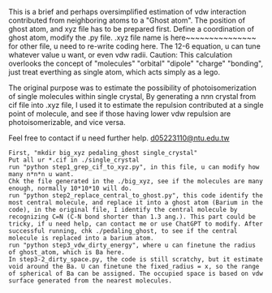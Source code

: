 This is a brief and perhaps oversimplified estimation of vdw interaction contributed from neighboring atoms to a "Ghost atom".
The position of ghost atom, and xyz file has to be prepared first.
Define a coordination of ghost atom, modify the .py file.
.xyz file name is here~~~~~~~~~~~~~~~ for other file, u need to re-write coding here.
The 12-6 equation, u can tune whatever value u want, or even vdw radii.
Caution:
This calculation overlooks the concept of "molecules" "orbital" "dipole" "charge" "bonding", just treat everthing as single atom, which acts simply as a lego.

The original purpose was to estimate the possibility of photoisomerization of single molecules within single crystal,
By generating a n*n*n crystal from cif file into .xyz file, I used it to estimate the repulsion contributed at a single point of molecule,
and see if those having lower vdw repulsion are photoisomerizable, and vice versa.

Feel free to contact if u need further help.
d05223110@ntu.edu.tw
~~~~~~~~~~~~~~
First, "mkdir big_xyz pedaling_ghost single_crystal"
Put all ur *.cif in ./single_crystal
run "python step1_grep_cif_to_xyz.py", in this file, u can modify how many n*n*n u want.
Chk the file generated in the ./big_xyz, see if the molecules are many enough, normally 10*10*10 will do.
run "python step2_replace_central_to_ghost.py", this code identify the most central molecule, and replace it into a ghost atom (Barium in the code), in the original file, I identify the central molecule by recognizing C=N (C-N bond shorter than 1.3 ang.). This part could be tricky, if u need help, can contact me or use ChatGPT to modify. After successful running, chk ./pedaling_ghost, to see if the central molecule is replaced into a barium atom.
run "python step3_vdw_dirty_energy", where u can finetune the radius of ghost_atom, which is Ba here.
In step3-2_dirty_space.py, the code is still scratchy, but it estimate void around the Ba. U can finetune the fixed_radius = x, so the range of spherical of Ba can be assigned. The occupied space is based on vdw surface generated from the nearest molecules.
